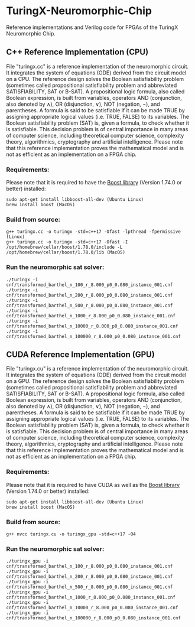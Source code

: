 # TuringX-Neuromorphic-Chip

Reference implementations and Verilog code for FPGAs of the TuringX Neuromorphic Chip.

## C++ Reference Implementation (CPU)

File "turingx.cc" is a reference implementation of the neuromorphic circuit. It integrates the system of equations (ODE) derived from the circuit model on a CPU. The reference design solves the Boolean satisfiability problem (sometimes called propositional satisfiability problem and abbreviated SATISFIABILITY, SAT or B-SAT). A propositional logic formula, also called Boolean expression, is built from variables, operators AND (conjunction, also denoted by ∧), OR (disjunction, ∨), NOT (negation, ¬), and parentheses. A formula is said to be satisfiable if it can be made TRUE by assigning appropriate logical values (i.e. TRUE, FALSE) to its variables. The Boolean satisfiability problem (SAT) is, given a formula, to check whether it is satisfiable. This decision problem is of central importance in many areas of computer science, including theoretical computer science, complexity theory, algorithmics, cryptography and artificial intelligence. Please note that this reference implementation proves the mathematical model and is not as efficient as an implementation on a FPGA chip.

### Requirements:
Please note that it is required to have the [Boost library](https://www.boost.org) (Version 1.74.0 or better) installed: 

```
sudo apt-get install libboost-all-dev (Ubuntu Linux)
brew install boost (MacOS)
```

### Build from source:

```
g++ turingx.cc -o turingx -std=c++17 -Ofast -lpthread -fpermissive (Linux)
g++ turingx.cc -o turingx -std=c++17 -Ofast -I /opt/homebrew/cellar/boost/1.78.0/include -L /opt/homebrew/cellar/boost/1.78.0/lib (MacOS)
```

### Run the neuromorphic sat solver:

```
./turingx -i cnf/transformed_barthel_n_100_r_8.000_p0_0.080_instance_001.cnf
./turingx -i cnf/transformed_barthel_n_200_r_8.000_p0_0.080_instance_001.cnf
./turingx -i cnf/transformed_barthel_n_500_r_8.000_p0_0.080_instance_001.cnf
./turingx -i cnf/transformed_barthel_n_1000_r_8.000_p0_0.080_instance_001.cnf
./turingx -i cnf/transformed_barthel_n_10000_r_8.000_p0_0.080_instance_001.cnf
./turingx -i cnf/transformed_barthel_n_100000_r_8.000_p0_0.080_instance_001.cnf
```

## CUDA Reference Implementation (GPU)

File "turingx.cu" is a reference implementation of the neuromorphic circuit. It integrates the system of equations (ODE) derived from the circuit model on a GPU. The reference design solves the Boolean satisfiability problem (sometimes called propositional satisfiability problem and abbreviated SATISFIABILITY, SAT or B-SAT). A propositional logic formula, also called Boolean expression, is built from variables, operators AND (conjunction, also denoted by ∧), OR (disjunction, ∨), NOT (negation, ¬), and parentheses. A formula is said to be satisfiable if it can be made TRUE by assigning appropriate logical values (i.e. TRUE, FALSE) to its variables. The Boolean satisfiability problem (SAT) is, given a formula, to check whether it is satisfiable. This decision problem is of central importance in many areas of computer science, including theoretical computer science, complexity theory, algorithmics, cryptography and artificial intelligence. Please note that this reference implementation proves the mathematical model and is not as efficient as an implementation on a FPGA chip.

### Requirements:
Please note that it is required to have CUDA as well as the [Boost library](https://www.boost.org) (Version 1.74.0 or better) installed: 

```
sudo apt-get install libboost-all-dev (Ubuntu Linux)
brew install boost (MacOS)
```

### Build from source:

```
g++ nvcc turingx.cu -o turingx_gpu -std=c++17 -O4
```

### Run the neuromorphic sat solver:

```
./turingx_gpu -i cnf/transformed_barthel_n_100_r_8.000_p0_0.080_instance_001.cnf
./turingx_gpu -i cnf/transformed_barthel_n_200_r_8.000_p0_0.080_instance_001.cnf
./turingx_gpu -i cnf/transformed_barthel_n_500_r_8.000_p0_0.080_instance_001.cnf
./turingx_gpu -i cnf/transformed_barthel_n_1000_r_8.000_p0_0.080_instance_001.cnf
./turingx_gpu -i cnf/transformed_barthel_n_10000_r_8.000_p0_0.080_instance_001.cnf
./turingx_gpu -i cnf/transformed_barthel_n_100000_r_8.000_p0_0.080_instance_001.cnf
```




